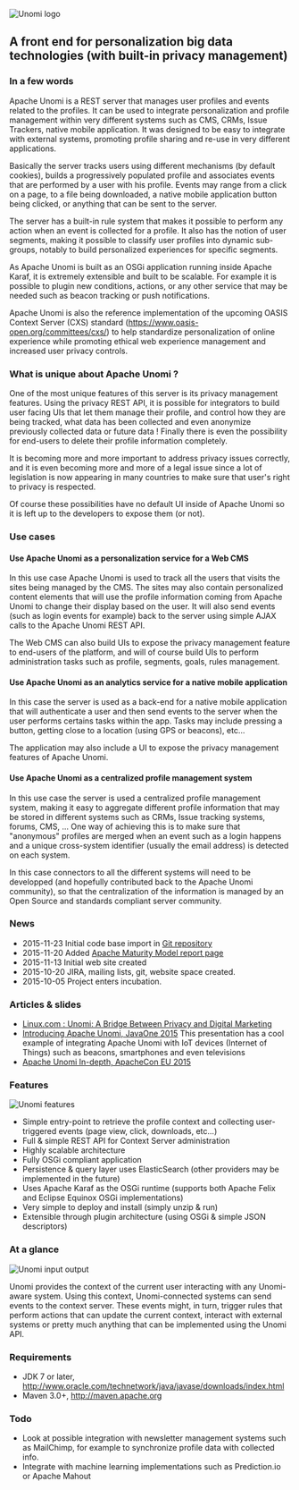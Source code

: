 <!--
  ~ Licensed to the Apache Software Foundation (ASF) under one or more
  ~ contributor license agreements.  See the NOTICE file distributed with
  ~ this work for additional information regarding copyright ownership.
  ~ The ASF licenses this file to You under the Apache License, Version 2.0
  ~ (the "License"); you may not use this file except in compliance with
  ~ the License.  You may obtain a copy of the License at
  ~
  ~      http://www.apache.org/licenses/LICENSE-2.0
  ~
  ~ Unless required by applicable law or agreed to in writing, software
  ~ distributed under the License is distributed on an "AS IS" BASIS,
  ~ WITHOUT WARRANTIES OR CONDITIONS OF ANY KIND, either express or implied.
  ~ See the License for the specific language governing permissions and
  ~ limitations under the License.
  -->
  
![Unomi logo](images/apache-unomi-380x85.png)

## A front end for personalization big data technologies (with built-in privacy management)

### In a few words

Apache Unomi is a REST server that manages user profiles and events related to the profiles. It can be used to
integrate personalization and profile management within very different systems such as CMS, CRMs, Issue Trackers,
native mobile application. It was designed to be easy to integrate with external systems, promoting profile sharing
and re-use in very different applications.
 
Basically the server tracks users using different mechanisms (by default cookies), builds a progressively populated
profile and associates events that are performed by a user with his profile. Events may range from a click on a page,
to a file being downloaded, a native mobile application button being clicked, or anything that can be sent to the
server.

The server has a built-in rule system that makes it possible to perform any action when an event is collected for
a profile. It also has the notion of user segments, making it possible to classify user profiles into dynamic
 sub-groups, notably to build personalized experiences for specific segments.
 
As Apache Unomi is built as an OSGi application running inside Apache Karaf, it is extremely extensible and built to
be scalable. For example it is possible to plugin new conditions, actions, or any other service that may be needed 
such as beacon tracking or push notifications.

Apache Unomi is also the reference implementation of the upcoming OASIS Context Server (CXS) standard 
(https://www.oasis-open.org/committees/cxs/) to help standardize personalization of online experience
while promoting ethical web experience management and increased user privacy controls.

### What is unique about Apache Unomi ?

One of the most unique features of this server is its privacy management features. Using the privacy REST API, it is
possible for integrators to build user facing UIs that let them manage their profile, and control how they are being
tracked, what data has been collected and even anonymize previously collected data or future data ! Finally there is 
even the possibility for end-users to delete their profile information completely. 

It is becoming more and more important to address privacy issues correctly, and it is even becoming more and more of 
a legal issue since a lot of legislation is now appearing in many countries to make sure that user's right to privacy is 
respected.

Of course these possibilities have no default UI inside of Apache Unomi so it is left up to the developers to expose
them (or not).

### Use cases

#### Use Apache Unomi as a personalization service for a Web CMS

In this use case Apache Unomi is used to track all the users that visits the sites being managed by the CMS. The 
sites may also contain personalized content elements that will use the profile information coming from Apache Unomi
to change their display based on the user. It will also send events (such as login events for example) back to the
server using simple AJAX calls to the Apache Unomi REST API. 

The Web CMS can also build UIs to expose the privacy management feature to end-users of the platform, and will of 
course build UIs to perform administration tasks such as profile, segments, goals, rules management. 

#### Use Apache Unomi as an analytics service for a native mobile application

In this case the server is used as a back-end for a native mobile application that will authenticate a user and then
send events to the server when the user performs certains tasks within the app. Tasks may include pressing a button,
getting close to a location (using GPS or beacons), etc...

The application may also include a UI to expose the privacy management features of Apache Unomi.

#### Use Apache Unomi as a centralized profile management system

In this use case the server is used a centralized profile management system, making it easy to aggregate different
profile information that may be stored in different systems such as CRMs, Issue tracking systems, forums, CMS, ...
One way of achieving this is to make sure that "anonymous" profiles are merged when an event such as a login happens
and a unique cross-system identifier (usually the email address) is detected on each system.

In this case connectors to all the different systems will need to be developped (and hopefully contributed back to
the Apache Unomi community), so that the centralization of the information is managed by an Open Source and standards
compliant server community.

### News

- 2015-11-23 Initial code base import in [Git repository](source-repository.html) 
- 2015-11-20 Added [Apache Maturity Model report page](maturity-model-report.html)
- 2015-11-13 Initial web site created
- 2015-10-20 JIRA, mailing lists, git, website space created.
- 2015-10-05 Project enters incubation.

### Articles & slides

* [Linux.com : Unomi: A Bridge Between Privacy and Digital Marketing](http://www.linux.com/news/enterprise/cloud-computing/858418-unomi-a-bridge-between-privacy-and-digital-marketing)
* [Introducing Apache Unomi, JavaOne 2015](http://www.slideshare.net/sergehuber/introducing-apache-unomi-javaone-2015-session) This presentation has a cool example of integrating Apache Unomi with IoT devices (Internet of Things) such as beacons, smartphones and even televisions
* [Apache Unomi In-depth, ApacheCon EU 2015](http://www.slideshare.net/sergehuber/apache-unomi-in-depth-apachecon-eu-2015-session)

### Features

![Unomi features](images/unomi-features.png)

* Simple entry-point to retrieve the profile context and collecting user-triggered events (page view, click, downloads, etc...)
* Full & simple REST API for Context Server administration
* Highly scalable architecture
* Fully OSGi compliant application
* Persistence & query layer uses ElasticSearch (other providers may be implemented in the future)
* Uses Apache Karaf as the OSGi runtime (supports both Apache Felix and Eclipse Equinox OSGi implementations)
* Very simple to deploy and install (simply unzip & run)
* Extensible through plugin architecture (using OSGi & simple JSON descriptors)

### At a glance

![Unomi input output](images/unomi-input-output.png)

Unomi provides the context of the current user interacting with any Unomi-aware system. Using this context, Unomi-connected systems can
send events to the context server. These events might, in turn, trigger rules that perform actions that can update the current context,
interact with external systems or pretty much anything that can be implemented using the Unomi API.

### Requirements

* JDK 7 or later, http://www.oracle.com/technetwork/java/javase/downloads/index.html
* Maven 3.0+, http://maven.apache.org
        
### Todo

- Look at possible integration with newsletter management systems such as MailChimp, for example to synchronize profile data with collected info.
- Integrate with machine learning implementations such as Prediction.io or Apache Mahout
